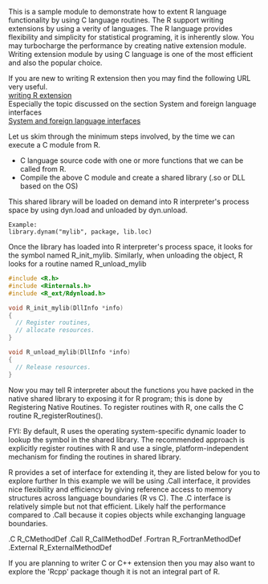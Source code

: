 This is a sample module to demonstrate how to extent R language functionality by using C language routines. The R support writing extensions by using a verity of languages. The R language provides flexibility and simplicity for statistical programing, it is inherently slow. You may turbocharge the performance by creating native extension module. Writing extension module by using C language is one of the most efficient and also the popular choice. 

If you are new to writing R extension then you may find the following URL very useful.  
[writing R extension](https://cran.r-project.org/doc/manuals/R-exts.html)  
Especially the topic discussed on the section System and foreign language interfaces  
[System and foreign language interfaces](https://cran.r-project.org/doc/manuals/r-release/R-exts.html#System-and-foreign-language-interfaces)

Let us skim through the minimum steps involved, by the time we can execute a C module from R.

* C language source code with one or more functions that we can be called from R.
* Compile the above C module and create a shared library (.so or DLL based on the OS)

This shared library will be loaded on demand into R interpreter's process space by using dyn.load and unloaded by dyn.unload.
```
Example:
library.dynam("mylib", package, lib.loc)
```
Once the library has loaded into R interpreter's process space, it looks for the symbol named R_init_mylib.
Similarly, when unloading the object, R looks for a routine named R_unload_mylib

```C
#include <R.h>
#include <Rinternals.h>
#include <R_ext/Rdynload.h>

void R_init_mylib(DllInfo *info)
{
  // Register routines,
  // allocate resources.
}

void R_unload_mylib(DllInfo *info)
{
  // Release resources.
}
```

Now you may tell R interpreter about the functions you have packed in the native shared library to exposing it for R program; this is done by Registering Native Routines.
To register routines with R, one calls the C routine R_registerRoutines().

FYI: By default, R uses the operating system-specific dynamic loader to lookup the symbol in the shared library. The recommended approach is explicitly register routines with R and use a single, platform-independent mechanism for finding the routines in shared library.


R provides a set of interface for extending it, they are listed below for you to explore further 
In this example we will be using .Call interface, it provides nice flexibility and efficiency by giving reference access to memory structures across language boundaries (R vs C). The .C interface is relatively simple but not that efficient. Likely half the performance compared to .Call because it copies objects while exchanging language boundaries. 

.C                R_CMethodDef
.Call             R_CallMethodDef
.Fortran          R_FortranMethodDef
.External         R_ExternalMethodDef

If you are planning to writer C or C++ extension then you may also want to explore the 'Rcpp' package though it is not an integral part of R.

